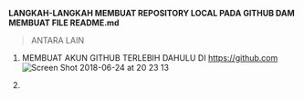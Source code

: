 **LANGKAH-LANGKAH MEMBUAT REPOSITORY LOCAL PADA GITHUB DAM MEMBUAT FILE README.md**
> ANTARA LAIN
1. MEMBUAT AKUN GITHUB TERLEBIH DAHULU DI https://github.com 
![Screen Shot 2018-06-24 at 20 23 13](https://user-images.githubusercontent.com/56834389/67511597-24fcb780-f64c-11e9-9f7f-ea81b6298bb7.png)

2. 
